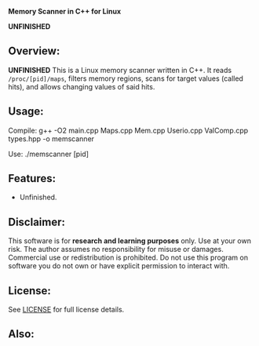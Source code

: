 **Memory Scanner in C++ for Linux**

**UNFINISHED**


## Overview:
**UNFINISHED**
This is a Linux memory scanner written in C++. It reads `/proc/[pid]/maps`, filters memory regions, scans for target values (called hits), and allows changing values of said hits.

## Usage:
Compile:
g++ -O2 main.cpp Maps.cpp Mem.cpp Userio.cpp ValComp.cpp types.hpp -o memscanner

Use:
./memscanner [pid]

## Features:
- Unfinished.

## Disclaimer:
This software is for **research and learning purposes** only.
Use at your own risk. The author assumes no responsibility for misuse or damages.  
Commercial use or redistribution is prohibited.
Do not use this program on software you do not own or have explicit permission to interact with.

## License:
See [LICENSE](LICENSE) for full license details.

## Also:
